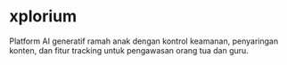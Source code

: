 # xplorium
Platform AI generatif ramah anak dengan kontrol keamanan, penyaringan konten, dan fitur tracking untuk pengawasan orang tua dan guru.

